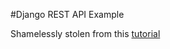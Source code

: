 #Django REST API Example

Shamelessly stolen from this [tutorial](http://www.django-rest-framework.org/tutorial/quickstart/)